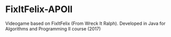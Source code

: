 # FixItFelix-APOII
Videogame based on FixItFelix (From Wreck It Ralph). Developed in Java for Algorithms and Programming II course (2017)
